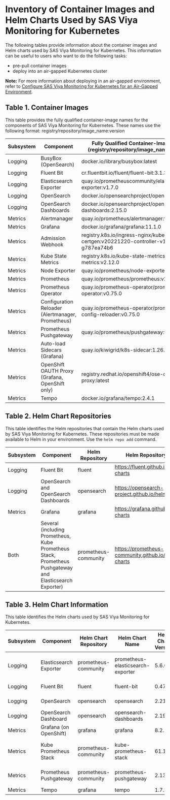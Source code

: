 # Inventory of Container Images and Helm Charts Used by SAS Viya Monitoring for Kubernetes

The following tables provide information about the container images and Helm charts used by SAS Viya Monitoring for Kubernetes.  This information can be useful to users who want to do the following tasks:

* pre-pull container images
* deploy into an air-gapped Kubernetes cluster

**Note:** For more information about deploying in an air-gapped environment, refer to 
[Configure SAS Viya Monitoring for Kubernetes for an Air-Gapped Environment](https://documentation.sas.com/?cdcId=obsrvcdc&cdcVersion=default&docsetId=obsrvdply&docsetTarget=n0grd8g2pkfglin12bzm3g1oik2p.htm).

## Table 1. Container Images

This table provides the fully qualified container-image names for the components of SAS Viya Monitoring for Kubernetes.
These names use the following format: 
registry/repository/image_name:version

| Subsystem| Component | Fully Qualified Container-Image Name (registry/repository/image_name:version)|
|----|----|----|
| Logging | BusyBox (OpenSearch) | docker.io/library/busybox:latest |
| Logging | Fluent Bit | cr.fluentbit.io/fluent/fluent-bit:3.1.3 |
| Logging | Elasticsearch Exporter | quay.io/prometheuscommunity/elasticsearch-exporter:v1.7.0 |
| Logging | OpenSearch | docker.io/opensearchproject/opensearch:2.15.0 |
| Logging | OpenSearch Dashboards| docker.io/opensearchproject/opensearch-dashboards:2.15.0 |
| Metrics | Alertmanager | quay.io/prometheus/alertmanager:v0.27.0 |
| Metrics | Grafana | docker.io/grafana/grafana:11.1.0 |
| Metrics | Admission Webhook | registry.k8s.io/ingress-nginx/kube-webhook-certgen:v20221220-controller-v1.5.1-58-g787ea74b6 |
| Metrics | Kube State Metrics | registry.k8s.io/kube-state-metrics/kube-state-metrics:v2.12.0 |
| Metrics | Node Exporter | quay.io/prometheus/node-exporter:v1.8.1 |
| Metrics | Prometheus | quay.io/prometheus/prometheus:v2.53.0 |
| Metrics | Prometheus Operator | quay.io/prometheus-operator/prometheus-operator:v0.75.0 |
| Metrics | Configuration Reloader (Alertmanager, Prometheus) | quay.io/prometheus-operator/prometheus-config-reloader:v0.75.0 |
| Metrics | Prometheus Pushgateway | quay.io/prometheus/pushgateway:v1.8.0 |
| Metrics | Auto-load Sidecars (Grafana) | quay.io/kiwigrid/k8s-sidecar:1.26.1 |
| Metrics | OpenShift OAUTH Proxy (Grafana, OpenShift only) | registry.redhat.io/openshift4/ose-oauth-proxy:latest |
| Metrics | Tempo | docker.io/grafana/tempo:2.4.1 |

## Table 2. Helm Chart Repositories
This table identifies the Helm repositories that contain the Helm charts used by SAS Viya Monitoring for Kubernetes.
These repositories must be made available to Helm in your environment. Use the `helm repo add` command.

| Subsystem | Component | Helm Repository | Helm Repository URL |
|--|--|--|--|
| Logging | Fluent Bit | fluent | https://fluent.github.io/helm-charts |
| Logging | OpenSearch and OpenSearch Dashboards | opensearch | https://opensearch-project.github.io/helm-charts |
| Metrics | Grafana | grafana | https://grafana.github.io/helm-charts |
| Both | Several (including Prometheus, Kube Prometheus Stack, Prometheus Pushgateway and Elasticsearch Exporter) | prometheus-community | https://prometheus-community.github.io/helm-charts |

## Table 3. Helm Chart Information
This table identifies the Helm charts used by SAS Viya Monitoring for Kubernetes.

| Subsystem | Component | Helm Chart Repository | Helm Chart Name |Helm Chart Version | Helm Archive File Name|
|--|--|--|--|--|--|
| Logging | Elasticsearch Exporter| prometheus-community | prometheus-elasticsearch-exporter | 5.6.0 | prometheus-community/prometheus-elasticsearch-exporter-5.6.0.tgz |
| Logging | Fluent Bit| fluent | fluent-bit | 0.47.2 | fluent/fluent-bit-0.47.2.tgz |
| Logging | OpenSearch| opensearch | opensearch | 2.21.0 | opensearch/opensearch-2.21.0.tgz |
| Logging | OpenSearch Dashboard| opensearch | opensearch-dashboards | 2.19.0 | opensearch/opensearch-dashboards-2.19.0.tgz |
| Metrics | Grafana (on OpenShift)| grafana | grafana | 8.2.1 | grafana/grafana-8.2.1.tgz |
| Metrics | Kube Prometheus Stack| prometheus-community | kube-prometheus-stack | 61.1.1 | prometheus-community/kube-prometheus-stack-61.1.1.tgz |
| Metrics | Prometheus Pushgateway| prometheus-community | prometheus-pushgateway | 2.13.0 | prometheus-community/prometheus-pushgateway-2.13.0.tgz |
| Metrics | Tempo | grafana | tempo | 1.7.2 | grafana/tempo-1.7.2.tgz |
